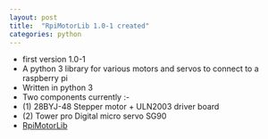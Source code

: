 ```yaml
---
layout: post
title:  "RpiMotorLib 1.0-1 created"
categories: python
---
```


* first version 1.0-1
* A python 3 library for various motors and servos to connect to a raspberry pi 
* Written in python 3
* Two components currently :-
* (1) 28BYJ-48 Stepper motor + ULN2003 driver board 
* (2) Tower pro Digital micro servo SG90
* [RpiMotorLib](https://github.com/gavinlyonsrepo/RpiMotorLib)
